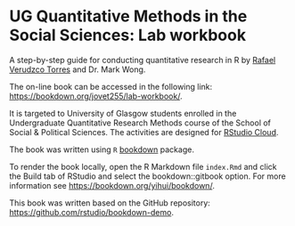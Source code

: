 # UG Quantitative Methods in the Social Sciences: Lab workbook

A step-by-step guide for conducting quantitative research in R by [Rafael Verudzco Torres](https://github.com/rafavdz) and Dr. Mark Wong.

The on-line book can be accessed in the following link: <https://bookdown.org/jovet255/lab-workbook/>.

It is targeted to University of Glasgow students enrolled in the Undergraduate Quantitative Research Methods course of the School of Social & Political Sciences. The activities are designed for [RStudio Cloud](https://rstudio.cloud/).

The book was written using `R` [bookdown](https://github.com/rstudio/bookdown) package. 

To render the book locally, open the R Markdown file `index.Rmd` and click the Build tab of RStudio and select the bookdown::gitbook option. For more information see <https://bookdown.org/yihui/bookdown/>.

This book was written based on the GitHub repository: <https://github.com/rstudio/bookdown-demo>.
